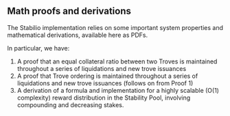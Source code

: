 ## Math proofs and derivations

The Stabilio implementation relies on some important system properties and mathematical derivations, available here as PDFs.

In particular, we have:

1. A proof that an equal collateral ratio between two Troves is maintained throughout a series of liquidations and new trove issuances
2. A proof that Trove ordering is maintained throughout a series of liquidations and new trove issuances (follows on from Proof 1)
3. A derivation of a formula and implementation for a highly scalable (O(1) complexity) reward distribution in the Stability Pool, involving compounding and decreasing stakes.
